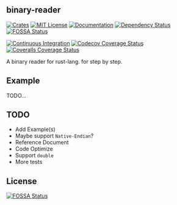 binary-reader
-------------
[![Crates][CratesIOBadge]][CratesIO]
[![MIT License][LicenseBadge]][License]
[![Documentation][DocsRsBadge]][DocsRs]
[![Dependency Status][DepsRsBadge]][DepsRs]
[![FOSSA Status](https://app.fossa.com/api/projects/git%2Bgithub.com%2FMPThLee%2Fbinary-reader.rs.svg?type=shield)](https://app.fossa.com/projects/git%2Bgithub.com%2FMPThLee%2Fbinary-reader.rs?ref=badge_shield)

[![Continuous Integration][GithubActionsBadge]][GithubActions]
[![Codecov Coverage Status][CodecovBadge]][Codecov]
[![Coveralls Coverage Status][CoverallsBadge]][Coveralls]

A binary reader for rust-lang. for step by step.

Example
-------
TODO...

TODO
----
 * Add Example(s)
 * Maybe support `Native-Endian`?
 * Reference Document
 * Code Optimize
 * Support `double`
 * More tests

[CratesIO]: https://crates.io/crates/binary-reader
[CratesIOBadge]: https://img.shields.io/crates/v/binary-reader.svg

[License]: https://github.com/MPThLee/binary-reader.rs/blob/master/LICENSE.md
[LicenseBadge]: https://img.shields.io/github/license/MPThLee/binary-reader.rs.svg

[DocsRs]: https://docs.rs/binary-reader
[DocsRsBadge]: https://docs.rs/binary-reader/badge.svg

[DepsRs]: https://deps.rs/repo/github/mpthlee/binary-reader.rs
[DepsRsBadge]: https://deps.rs/repo/github/mpthlee/binary-reader.rs/status.svg

[GithubActions]: https://github.com/MPThLee/binary-reader.rs/actions/workflows/ci.yml
[GithubActionsBadge]: https://github.com/MPThLee/binary-reader.rs/actions/workflows/ci.yml/badge.svg

<!-- Coverage -->
[Codecov]: https://codecov.io/gh/MPThLee/binary-reader.rs
[CodecovBadge]: https://codecov.io/gh/MPThLee/binary-reader.rs/branch/master/graph/badge.svg?token=uFbO1DSJvd

[Coveralls]: https://coveralls.io/github/MPThLee/binary-reader.rs?branch=master
[CoverallsBadge]: https://coveralls.io/repos/github/MPThLee/binary-reader.rs/badge.svg?branch=master

## License
[![FOSSA Status](https://app.fossa.com/api/projects/git%2Bgithub.com%2FMPThLee%2Fbinary-reader.rs.svg?type=large)](https://app.fossa.com/projects/git%2Bgithub.com%2FMPThLee%2Fbinary-reader.rs?ref=badge_large)